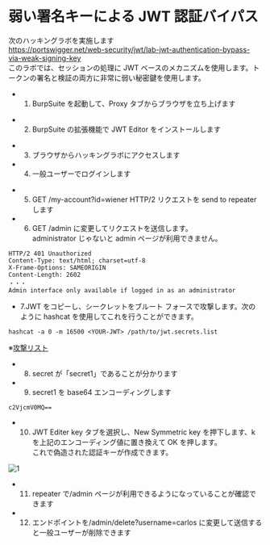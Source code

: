 # 弱い署名キーによる JWT 認証バイパス

次のハッキングラボを実施します  
https://portswigger.net/web-security/jwt/lab-jwt-authentication-bypass-via-weak-signing-key  
このラボでは、セッションの処理に JWT ベースのメカニズムを使用します。トークンの署名と検証の両方に非常に弱い秘密鍵を使用します。

- 1. BurpSuite を起動して、Proxy タブからブラウザを立ち上げます

* 2. BurpSuite の拡張機能で JWT Editor をインストールします

- 3. ブラウザからハッキングラボにアクセスします
- 4. 一般ユーザーでログインします

* 5. GET /my-account?id=wiener HTTP/2 リクエストを send to repeater します
* 6. GET /admin に変更してリクエストを送信します。  
     administrator じゃないと admin ページが利用できません。

```
HTTP/2 401 Unauthorized
Content-Type: text/html; charset=utf-8
X-Frame-Options: SAMEORIGIN
Content-Length: 2602
・・・
Admin interface only available if logged in as an administrator
```

- 7.JWT をコピーし、シークレットをブルート フォースで攻撃します。次のように hashcat を使用してこれを行うことができます。

```
hashcat -a 0 -m 16500 <YOUR-JWT> /path/to/jwt.secrets.list
```

※[攻撃リスト](https://github.com/wallarm/jwt-secrets/blob/master/jwt.secrets.list)

- 8. secret が「secret1」であることが分かります

- 9. secret1 を base64 エンコーディングします

```
c2VjcmV0MQ==
```

- 10. JWT Editer key タブを選択し、New Symmetric key を押下します、k を上記のエンコーディング値に置き換えて OK を押します。  
      これで偽造された認証キーが作成できます。

![1](https://github.com/pea-sys/web-security-experiments/assets/49807271/715677a9-a76a-48a9-b36b-ba0fff979fb0)

- 11. repeater で/admin ページが利用できるようになっていることが確認できます

- 12. エンドポイントを/admin/delete?username=carlos に変更して送信すると一般ユーザーが削除できます
